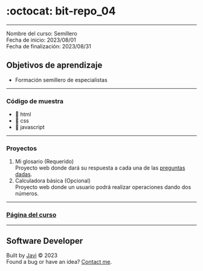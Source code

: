 # :octocat: bit-repo_04
---
Nombre del curso: Semillero  
Fecha de inicio: 2023/08/01  
Fecha de finalización: 2023/08/31
## Objetivos de aprendizaje
- Formación semillero de especialistas
---
### Código de muestra
- :open_file_folder: html
- :open_file_folder: css
- :open_file_folder: javascript
---
### Proyectos
1. Mi glosario (Requerido)  
Proyecto web donde dará su respuesta a cada una de las [preguntas dadas](pd.md).  
2. Calculadora básica (Opcional)  
Proyecto web donde un usuario podrá realizar operaciones dando dos números.
---
### [Página del curso](https://javierandres-dev.github.io/bit-repo_04/)
---
## Software Developer
Built by [Javi](https://javierandres.dev) :copyright: 2023  
Found a bug or have an idea? [Contact me](https://javierandres.dev).
